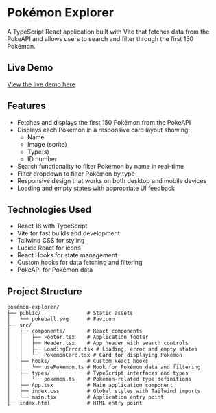 # Pokémon Explorer

A TypeScript React application built with Vite that fetches data from the PokeAPI and allows users to search and filter through the first 150 Pokémon.

## Live Demo

[View the live demo here](#) [<!-- Replace with your deployed app URL -->](https://interactive-data-explorer-imhbwrpo9-creatorramas-projects.vercel.app/)

## Features

- Fetches and displays the first 150 Pokémon from the PokeAPI
- Displays each Pokémon in a responsive card layout showing:
  - Name
  - Image (sprite)
  - Type(s)
  - ID number
- Search functionality to filter Pokémon by name in real-time
- Filter dropdown to filter Pokémon by type
- Responsive design that works on both desktop and mobile devices
- Loading and empty states with appropriate UI feedback

## Technologies Used

- React 18 with TypeScript
- Vite for fast builds and development
- Tailwind CSS for styling
- Lucide React for icons
- React Hooks for state management
- Custom hooks for data fetching and filtering
- PokeAPI for Pokémon data

## Project Structure

```
pokémon-explorer/
├── public/               # Static assets
│   └── pokeball.svg      # Favicon
├── src/
│   ├── components/       # React components
│   │   ├── Footer.tsx    # Application footer
│   │   ├── Header.tsx    # App header with search controls
│   │   ├── LoadingError.tsx # Loading, error and empty states
│   │   └── PokemonCard.tsx # Card for displaying Pokémon
│   ├── hooks/            # Custom React hooks
│   │   └── usePokemon.ts # Hook for Pokémon data and filtering
│   ├── types/            # TypeScript interfaces and types
│   │   └── pokemon.ts    # Pokémon-related type definitions
│   ├── App.tsx           # Main application component
│   ├── index.css         # Global styles with Tailwind imports
│   └── main.tsx          # Application entry point
├── index.html            # HTML entry point